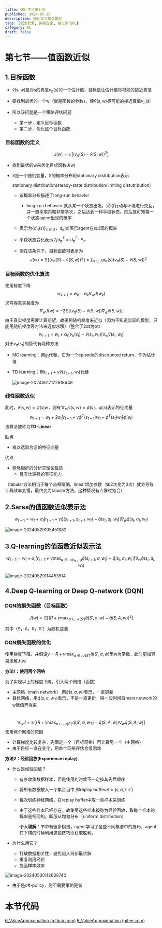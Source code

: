 ```yaml
---
title: 强化学习第七节
published: 2024-05-28
description: 强化学习相关概念
tags: [概念积累, 网络安全, 强化学习RL]
category: RL
draft: false
---
```

# 第七节——值函数近似

## 1.目标函数

- $\hat{v}(s,w)$是对s的真值$v_{\pi}(s)$的一个估计值，目标是让估计值尽可能的接近真值

- 要找到最优的一个w（就是函数的参数），使$\hat{v}(s,w)$尽可能的接近真值$v_{\pi}(s)$

- 所以该问题是一个策略评估问题

  - 第一步，定义目标函数
  - 第二步，优化这个目标函数

   

### 目标函数的定义

$$
J(w)=\mathbb{E}[(v_{\pi}(S)-\hat{v}(S,w))^2]
$$

- 找到最优的w来优化目标函数J(w)

- S是一个随机变量，S的概率分布用stationary distribution表示

  stationary distribution(steady-state distribution/limiting distutribution)

  - 该概率分布描述了long-run behavior

    - long-run behavior 就从某一个状态出发，采取行动与环境进行交互，并一直采取策略非常多次，之后达到一种平稳状态，然后就可知每一个状态agent出现的概率

  - 表示为$\{d_{\pi}(s)\}_{s\in S}$，$d_{\pi}(s)$表示agent在s出现的概率

  - 平稳状态变化表示为$d_{\pi}^T = d_{\pi}^T · P_{\pi}$
  
  - 则在该条件下，目标函数可表示为
    $$
    J(w)=\mathbb{E}[(v_{\pi}(S)-\hat{v}(S,w))^2]=\sum_{s\in S}d_{\pi}(s)(v_{\pi}(S)-\hat{v}(S,w))^2
    $$

### 目标函数的优化算法

使用梯度下降
$$
w_{k+1} = w_k-\alpha_k \nabla_w J(w_k)
$$
求导得真实梯度为
$$
\nabla_wJ(w) = -2\mathbb{E}[(v_{\pi}(S)-\hat{v}(S,w))\nabla_w\hat{v}(S,w)]
$$
由于真实梯度需要计算期望，故采用随机梯度来近似（因为不知道实际的模型，只能用随机梯度等方法来近似求解）（整合了2αt为αt）
$$
w_{t+1}=w_{t}+\alpha_t(v_{\pi}(s_t)-\hat{v}(s_t,w_t))\nabla_w\hat{v}(s_t,w_t)
$$
对于$v_{\pi}(s_t)$的替代有两种方法

- MC learning：用$g_t$代替，它为一个episode的discounted return，作为估计值

- TD learning：用$r_{t+1}+\gamma \hat{v}(s_{t+1},w_t)$代替 

  ![image-20240617172618649](https://raw.githubusercontent.com/PasserByNaOH/PicGo/main/blogPic/image-20240617172618649.png)

### 线性函数近似

此时，$\hat{v}(s,w)=\phi(s)w$，则有$\nabla_w\hat{v}(s,w)=\phi(s)$，$\phi(s)$表示特征向量
$$
w_{t+1}=w_{t}+2\alpha_t[r_{t+1}+\gamma \phi^T(s_{t+1})w_t-\phi^T(s_{t})w_t]\phi(s_t)
$$
该算法被称为**TD-Linear**

缺点

- 难以选取合适的特征向量

优点

- 能够很好的分析其理论性质
  - 具有比较强的表征能力

（tabular方法相当于每个点都精确，linear增加参数（如2次变为3次）就会导致计算效率变慢，最终变为tabular方法，这种情况有点像过拟合）



## 2.Sarsa的值函数近似表示法

$$
w_{t+1}=w_t+\alpha_t[r_{t+1}+\gamma \hat{q}(s_{t+1},a_{t+1},w_t)-\hat{q}(s_t,a_t,w_t)]\nabla_w \hat{q}(s_t,a_t,w_t)
$$

![image-20240529105451082](https://raw.githubusercontent.com/PasserByNaOH/PicGo/main/blogPic/image-20240529105451082.png)

## 3.Q-learning的值函数近似表示法

$$
w_{t+1}=w_t+\alpha_t[r_{t+1}+\gamma \max_{a\in \mathcal{A}(s_{t+1})} \hat{q}(s_{t+1},a,w_t)-\hat{q}(s_t,a_t,w_t)]\nabla_w \hat{q}(s_t,a_t,w_t)
$$

 ![image-20240529114453514](https://raw.githubusercontent.com/PasserByNaOH/PicGo/main/blogPic/image-20240529114453514.png)

## 4.Deep Q-learning or Deep Q-network (DQN)

### DQN的损失函数（目标函数）

$$
J(w)=\mathbb{E}[(R+\gamma \max_{a\in \mathcal{A}(S')} \hat{q}(S',a,w)-\hat{q}(S,A,w))^2]
$$

其中（S，A，R，S'）为随机变量

### DQN损失函数的优化

使用梯度下降，并假设$y=R+\gamma \max_{a\in \mathcal{A}(S')} \hat{q}(S',a,w)$里w为常数，此时更加容易求解J(w)

**方法1：使用两个网络**

为了实现以上的梯度下降，引入两个网络（函数）

- 主网络（main network）,用$\hat{q}(s,a,w)$表示，一直更新
- 目标网络，用$\hat{q}(s,a,w_T)$表示，不是一直更新，隔一段时间将main network的w赋值而得来

​	
$$
\nabla_wJ=\mathbb{E}[(R+\gamma \max_{a\in \mathcal{A}(S')} \hat{q}(S',a,w_T)-\hat{q}(S,A,w))\nabla_w \hat{q}(S,A,w)]
$$
使用两个网络的原因

- 计算梯度比较复杂，先固定一个（目标网络）再计算另一个（主网络） 
- 由于目标一直在变化，用单个网络评估会很困难

**方法2：经验回放(Experience replay)**

- 什么是经验回放？

  - 有序收集数据样本，但是使用的时候不一定按其先后顺序

  - 将所有数据放入一个集合当中,即replay buffer$\mathcal{B}={(s,a,r,s')}$

  - 每次训练神经网络，在replay buffer中取一些样本来训练

  - 由于这些样本已经存在，故使用这些样本被称为经验回放，取每个样本的概率是相同的，即服从均匀分布（uniform distribution）

    **个人理解**：书中有很多棋谱，agent学习了这些不同棋谱中的技巧，agent在下棋的时候利用这些技巧而获取胜利。

  

- 为什么用它？

  - 打破数据相关性，避免陷入局部最优解
  - 重复利用经验
  - 提高样本效率

![image-20240530112638740](https://raw.githubusercontent.com/PasserByNaOH/PicGo/main/blogPic/image-20240530112638740.png)

- 由于是off-policy，则不需要策略更新

# 本节代码

[6_ValueApproximation (github.com)](https://github.com/PasserByNaOH/RL_Learing/tree/master/6_ValueApproximation)
[6_ValueApproximation (gitee.com)](https://gitee.com/PasserByNaOH/RL_Learing/tree/master/6_ValueApproximation)
